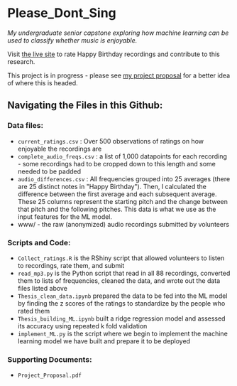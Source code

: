 # Please_Dont_Sing
*My undergraduate senior capstone exploring how machine learning can be used to classify whether music is enjoyable.*

Visit [the live site](https://baileywellen.shinyapps.io/Thesis) to rate Happy Birthday recordings and contribute to this research.  


This project is in progress - please see [my project proposal](/Project_Proposal.pdf) for a better idea of where this is headed.  

## Navigating the Files in this Github:

### Data files:   
* `current_ratings.csv` : Over 500 observations of ratings on how enjoyable the recordings are  
* `complete_audio_freqs.csv` : a list of 1,000 datapoints for each recording - some recordings had to be cropped down to this length and some needed to be padded  
* `audio_differences.csv` : All frequencies grouped into 25 averages (there are 25 distinct notes in "Happy Birthday"). Then, I calculated the difference between the first average and each subsequent average. These 25 columns represent the starting pitch and the change between that pitch and the following pitches. This data is what we use as the input features for the ML model.
* www/ - the raw (anonymized) audio recordings submitted by volunteers  

### Scripts and Code:  
* `Collect_ratings.R` is the RShiny script that allowed volunteers to listen to recordings, rate them, and submit  
* `read_mp3.py` is the Python script that read in all 88 recordings, converted them to lists of frequencies, cleaned the data, and wrote out the data files listed above  
* `Thesis_clean_data.ipynb` prepared the data to be fed into the ML model by finding the z scores of the ratings to standardize by the people who rated them  
* `Thesis_building_ML.ipynb` built a ridge regression model and assessed its accuracy using repeated k fold validation  
* `implement_ML.py` is the script where we begin to implement the machine learning model we have built and prepare it to be deployed  

### Supporting Documents:  
* `Project_Proposal.pdf`  



